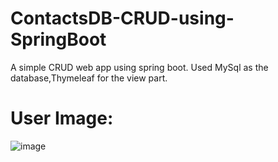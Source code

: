 # ContactsDB-CRUD-using-SpringBoot
A simple CRUD web app using spring boot. Used MySql as the database,Thymeleaf for the view part.

# User Image:


![image](https://user-images.githubusercontent.com/86615017/148638821-dc01b353-ba22-4409-be4f-95de621786e3.png)
